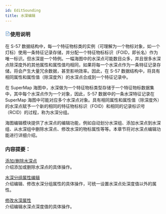 ```yaml
---
id: EditSounding
title: 水深编辑
---
```

### ![](../../../img/read.gif)使用说明

在 S-57
数据结构中，每一个特征物标类的实例（可理解为一个物标对象，如一个灯标）使用一条特征记录存储，并分配一个特征物标标识（FOID，即长名）作为唯一标识。但水深是一个特例。一幅海图中的水深点可能数目众多，并且很多水深点除深度外的其他属性和属性值均相同，如果将每一个水深点作为一条特征记录存储，将会产生大量冗余数据，甚至影响效率。因此，在 S-57 数据结构中，将具有相同属性和属性值（除深度外）的水深点合成到一个特征记录中。

在 SuperMap 海图中，水深做为一个特征物标类型存储于一个特征物标数据集中，其中每个水深点作为一个对象，因此，S-57 数据中的一条水深特征记录在 SuperMap 海图中可能对应多个水深点对象。具有相同属性和属性值（除深度外）的水深点赋予一个新的相同的特征物标标识（FOID）和相同的记录标识号（RCID）的过程，称为水深分组。

海图编辑模块提供了水深点的编辑功能，例如自动划分水深组、添加水深点到水深组、从水深组中删除水深点、修改水深的物标属性等等。本章节将对水深点编辑功能进行详细介绍。

###  内容提要：

[添加/删除水深点](AddSounding)  
介绍添加或删除水深点的具体操作。

[水深分组属性编辑](EditSoundingGroupAttribute)  
介绍编辑、修改水深分组属性的具体操作，可统一设置水深点处深度值以外的属性。

[修改水深属性](EditSoundingDepth)  
介绍编辑水深点深度值的具体操作。

